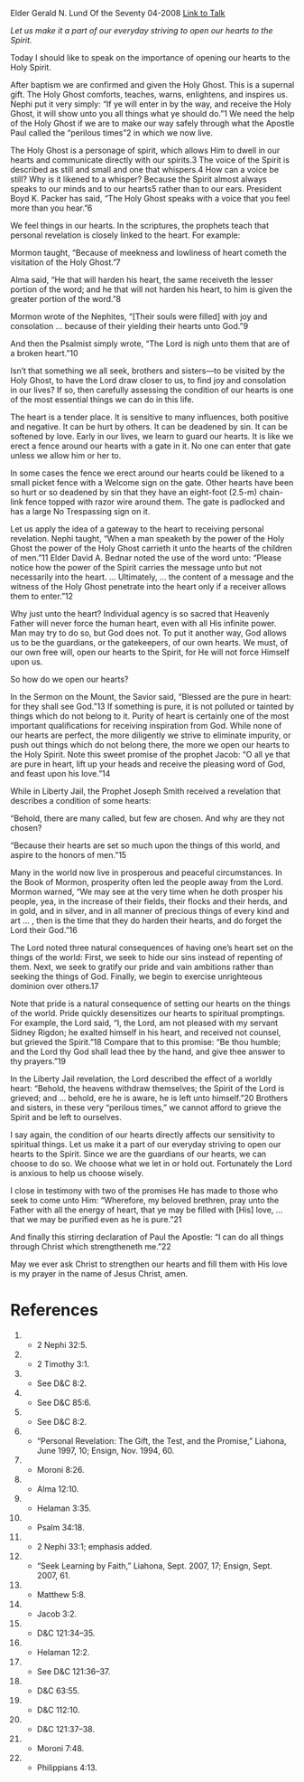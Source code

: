 Elder Gerald N. Lund
Of the Seventy
04-2008
[Link to Talk](https://www.churchofjesuschrist.org/study/general-conference/2008/04/opening-our-hearts?lang=eng)

_Let us make it a part of our everyday striving to open our hearts to the Spirit._

Today I should like to speak on the importance of opening our hearts to the Holy Spirit.

After baptism we are confirmed and given the Holy Ghost. This is a supernal gift. The Holy Ghost comforts, teaches, warns, enlightens, and inspires us. Nephi put it very simply: “If ye will enter in by the way, and receive the Holy Ghost, it will show unto you all things what ye should do.”1 We need the help of the Holy Ghost if we are to make our way safely through what the Apostle Paul called the “perilous times”2 in which we now live.

The Holy Ghost is a personage of spirit, which allows Him to dwell in our hearts and communicate directly with our spirits.3 The voice of the Spirit is described as still and small and one that whispers.4 How can a voice be still? Why is it likened to a whisper? Because the Spirit almost always speaks to our minds and to our hearts5 rather than to our ears. President Boyd K. Packer has said, “The Holy Ghost speaks with a voice that you feel more than you hear.”6

We feel things in our hearts. In the scriptures, the prophets teach that personal revelation is closely linked to the heart. For example:

Mormon taught, “Because of meekness and lowliness of heart cometh the visitation of the Holy Ghost.”7

Alma said, “He that will harden his heart, the same receiveth the lesser portion of the word; and he that will not harden his heart, to him is given the greater portion of the word.”8

Mormon wrote of the Nephites, “[Their souls were filled] with joy and consolation … because of their yielding their hearts unto God.”9

And then the Psalmist simply wrote, “The Lord is nigh unto them that are of a broken heart.”10

Isn’t that something we all seek, brothers and sisters—to be visited by the Holy Ghost, to have the Lord draw closer to us, to find joy and consolation in our lives? If so, then carefully assessing the condition of our hearts is one of the most essential things we can do in this life.

The heart is a tender place. It is sensitive to many influences, both positive and negative. It can be hurt by others. It can be deadened by sin. It can be softened by love. Early in our lives, we learn to guard our hearts. It is like we erect a fence around our hearts with a gate in it. No one can enter that gate unless we allow him or her to.

In some cases the fence we erect around our hearts could be likened to a small picket fence with a Welcome sign on the gate. Other hearts have been so hurt or so deadened by sin that they have an eight-foot (2.5-m) chain-link fence topped with razor wire around them. The gate is padlocked and has a large No Trespassing sign on it.

Let us apply the idea of a gateway to the heart to receiving personal revelation. Nephi taught, “When a man speaketh by the power of the Holy Ghost the power of the Holy Ghost carrieth it unto the hearts of the children of men.”11 Elder David A. Bednar noted the use of the word unto: “Please notice how the power of the Spirit carries the message unto but not necessarily into the heart. … Ultimately, … the content of a message and the witness of the Holy Ghost penetrate into the heart only if a receiver allows them to enter.”12

Why just unto the heart? Individual agency is so sacred that Heavenly Father will never force the human heart, even with all His infinite power. Man may try to do so, but God does not. To put it another way, God allows us to be the guardians, or the gatekeepers, of our own hearts. We must, of our own free will, open our hearts to the Spirit, for He will not force Himself upon us.

So how do we open our hearts?

In the Sermon on the Mount, the Savior said, “Blessed are the pure in heart: for they shall see God.”13 If something is pure, it is not polluted or tainted by things which do not belong to it. Purity of heart is certainly one of the most important qualifications for receiving inspiration from God. While none of our hearts are perfect, the more diligently we strive to eliminate impurity, or push out things which do not belong there, the more we open our hearts to the Holy Spirit. Note this sweet promise of the prophet Jacob: “O all ye that are pure in heart, lift up your heads and receive the pleasing word of God, and feast upon his love.”14

While in Liberty Jail, the Prophet Joseph Smith received a revelation that describes a condition of some hearts:

“Behold, there are many called, but few are chosen. And why are they not chosen?

“Because their hearts are set so much upon the things of this world, and aspire to the honors of men.”15

Many in the world now live in prosperous and peaceful circumstances. In the Book of Mormon, prosperity often led the people away from the Lord. Mormon warned, “We may see at the very time when he doth prosper his people, yea, in the increase of their fields, their flocks and their herds, and in gold, and in silver, and in all manner of precious things of every kind and art … , then is the time that they do harden their hearts, and do forget the Lord their God.”16

The Lord noted three natural consequences of having one’s heart set on the things of the world: First, we seek to hide our sins instead of repenting of them. Next, we seek to gratify our pride and vain ambitions rather than seeking the things of God. Finally, we begin to exercise unrighteous dominion over others.17

Note that pride is a natural consequence of setting our hearts on the things of the world. Pride quickly desensitizes our hearts to spiritual promptings. For example, the Lord said, “I, the Lord, am not pleased with my servant Sidney Rigdon; he exalted himself in his heart, and received not counsel, but grieved the Spirit.”18 Compare that to this promise: “Be thou humble; and the Lord thy God shall lead thee by the hand, and give thee answer to thy prayers.”19

In the Liberty Jail revelation, the Lord described the effect of a worldly heart: “Behold, the heavens withdraw themselves; the Spirit of the Lord is grieved; and … behold, ere he is aware, he is left unto himself.”20 Brothers and sisters, in these very “perilous times,” we cannot afford to grieve the Spirit and be left to ourselves.

I say again, the condition of our hearts directly affects our sensitivity to spiritual things. Let us make it a part of our everyday striving to open our hearts to the Spirit. Since we are the guardians of our hearts, we can choose to do so. We choose what we let in or hold out. Fortunately the Lord is anxious to help us choose wisely.

I close in testimony with two of the promises He has made to those who seek to come unto Him: “Wherefore, my beloved brethren, pray unto the Father with all the energy of heart, that ye may be filled with [His] love, … that we may be purified even as he is pure.”21

And finally this stirring declaration of Paul the Apostle: “I can do all things through Christ which strengtheneth me.”22

May we ever ask Christ to strengthen our hearts and fill them with His love is my prayer in the name of Jesus Christ, amen.

# References
1. - 2 Nephi 32:5.
2. - 2 Timothy 3:1.
3. - See D&C 8:2.
4. - See D&C 85:6.
5. - See D&C 8:2.
6. - “Personal Revelation: The Gift, the Test, and the Promise,” Liahona, June 1997, 10; Ensign, Nov. 1994, 60.
7. - Moroni 8:26.
8. - Alma 12:10.
9. - Helaman 3:35.
10. - Psalm 34:18.
11. - 2 Nephi 33:1; emphasis added.
12. - “Seek Learning by Faith,” Liahona, Sept. 2007, 17; Ensign, Sept. 2007, 61.
13. - Matthew 5:8.
14. - Jacob 3:2.
15. - D&C 121:34–35.
16. - Helaman 12:2.
17. - See D&C 121:36–37.
18. - D&C 63:55.
19. - D&C 112:10.
20. - D&C 121:37–38.
21. - Moroni 7:48.
22. - Philippians 4:13.